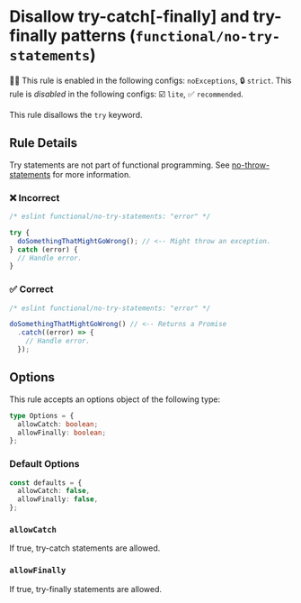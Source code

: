 <!-- markdownlint-disable -->
<!-- begin auto-generated rule header -->

# Disallow try-catch[-finally] and try-finally patterns (`functional/no-try-statements`)

💼🚫 This rule is enabled in the following configs: `noExceptions`, 🔒 `strict`. This rule is _disabled_ in the following configs: ☑️ `lite`, ✅ `recommended`.

<!-- end auto-generated rule header -->
<!-- markdownlint-restore -->
<!-- markdownlint-restore -->

This rule disallows the `try` keyword.

## Rule Details

Try statements are not part of functional programming. See [no-throw-statements](./no-throw-statements.md) for more information.

### ❌ Incorrect

<!-- eslint-skip -->

```js
/* eslint functional/no-try-statements: "error" */

try {
  doSomethingThatMightGoWrong(); // <-- Might throw an exception.
} catch (error) {
  // Handle error.
}
```

### ✅ Correct

```js
/* eslint functional/no-try-statements: "error" */

doSomethingThatMightGoWrong() // <-- Returns a Promise
  .catch((error) => {
    // Handle error.
  });
```

## Options

This rule accepts an options object of the following type:

```ts
type Options = {
  allowCatch: boolean;
  allowFinally: boolean;
};
```

### Default Options

```ts
const defaults = {
  allowCatch: false,
  allowFinally: false,
};
```

### `allowCatch`

If true, try-catch statements are allowed.

### `allowFinally`

If true, try-finally statements are allowed.
